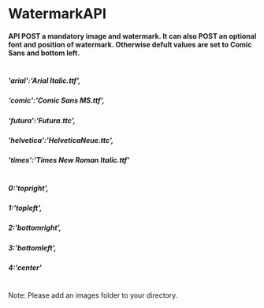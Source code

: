 # WatermarkAPI

#### API POST a mandatory image and watermark. It can also POST an optional font and position of watermark. Otherwise defult values are set to Comic Sans and bottom left.
#
#####   'arial':'Arial Italic.ttf',
#####   'comic':'Comic Sans MS.ttf',
#####   'futura':'Futura.ttc',
#####   'helvetica':'HelveticaNeue.ttc',
#####   'times':'Times New Roman Italic.ttf'
  #    
#####    0:'topright',
#####    1:'topleft',
#####    2:'bottomright',
#####    3:'bottomleft',
#####    4:'center'



#
Note: Please add an images folder to your directory.
